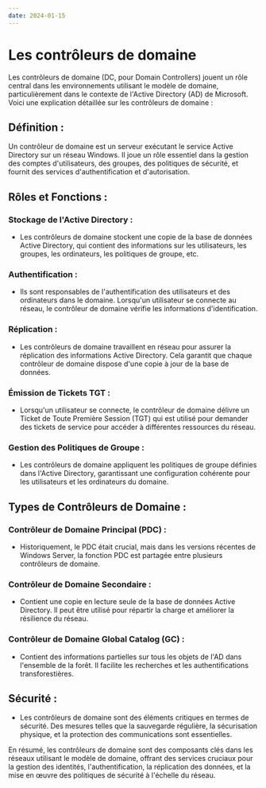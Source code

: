 ```yaml
---
date: 2024-01-15
---
```

# Les contrôleurs de domaine
Les contrôleurs de domaine (DC, pour Domain Controllers) jouent un rôle central dans les environnements utilisant le modèle de domaine, particulièrement dans le contexte de l'Active Directory (AD) de Microsoft. Voici une explication détaillée sur les contrôleurs de domaine :
## Définition :
Un contrôleur de domaine est un serveur exécutant le service Active Directory sur un réseau Windows. Il joue un rôle essentiel dans la gestion des comptes d'utilisateurs, des groupes, des politiques de sécurité, et fournit des services d'authentification et d'autorisation.
## Rôles et Fonctions :
### Stockage de l'Active Directory :
- Les contrôleurs de domaine stockent une copie de la base de données Active Directory, qui contient des informations sur les utilisateurs, les groupes, les ordinateurs, les politiques de groupe, etc.
### Authentification :
- Ils sont responsables de l'authentification des utilisateurs et des ordinateurs dans le domaine. Lorsqu'un utilisateur se connecte au réseau, le contrôleur de domaine vérifie les informations d'identification.
### Réplication :
- Les contrôleurs de domaine travaillent en réseau pour assurer la réplication des informations Active Directory. Cela garantit que chaque contrôleur de domaine dispose d'une copie à jour de la base de données.
### Émission de Tickets TGT :

- Lorsqu'un utilisateur se connecte, le contrôleur de domaine délivre un Ticket de Toute Première Session (TGT) qui est utilisé pour demander des tickets de service pour accéder à différentes ressources du réseau.
### Gestion des Politiques de Groupe :

- Les contrôleurs de domaine appliquent les politiques de groupe définies dans l'Active Directory, garantissant une configuration cohérente pour les utilisateurs et les ordinateurs du domaine.
## Types de Contrôleurs de Domaine :

### Contrôleur de Domaine Principal (PDC) :
- Historiquement, le PDC était crucial, mais dans les versions récentes de Windows Server, la fonction PDC est partagée entre plusieurs contrôleurs de domaine.
### Contrôleur de Domaine Secondaire :
- Contient une copie en lecture seule de la base de données Active Directory. Il peut être utilisé pour répartir la charge et améliorer la résilience du réseau.
### Contrôleur de Domaine Global Catalog (GC) :
- Contient des informations partielles sur tous les objets de l'AD dans l'ensemble de la forêt. Il facilite les recherches et les authentifications transforestières.
## Sécurité :
- Les contrôleurs de domaine sont des éléments critiques en termes de sécurité. Des mesures telles que la sauvegarde régulière, la sécurisation physique, et la protection des communications sont essentielles.

En résumé, les contrôleurs de domaine sont des composants clés dans les réseaux utilisant le modèle de domaine, offrant des services cruciaux pour la gestion des identités, l'authentification, la réplication des données, et la mise en œuvre des politiques de sécurité à l'échelle du réseau.